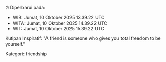 ⏰ Diperbarui pada:
- WIB: Jumat, 10 Oktober 2025 13.39.22 UTC
- WITA: Jumat, 10 Oktober 2025 14.39.22 UTC
- WIT: Jumat, 10 Oktober 2025 15.39.22 UTC

Kutipan Inspiratif:
"A friend is someone who gives you total freedom to be yourself."


Kategori: friendship

